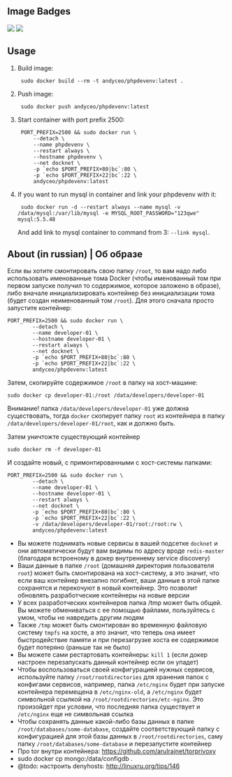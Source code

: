 ## Image Badges

[![](https://images.microbadger.com/badges/image/andyceo/phpdevenv.svg)](http://microbadger.com/images/andyceo/phpdevenv "Get your own image badge on microbadger.com") [![](https://images.microbadger.com/badges/version/andyceo/phpdevenv.svg)](http://microbadger.com/images/andyceo/phpdevenv "Get your own version badge on microbadger.com")

## Usage

1. Build image:

        sudo docker build --rm -t andyceo/phpdevenv:latest .

2. Push image:

        sudo docker push andyceo/phpdevenv:latest

3. Start container with port prefix 2500:

        PORT_PREFIX=2500 && sudo docker run \
            --detach \
            --name phpdevenv \
            --restart always \
            --hostname phpdevenv \
            --net docknet \
            -p `echo $PORT_PREFIX+80|bc`:80 \
            -p `echo $PORT_PREFIX+22|bc`:22 \
            andyceo/phpdevenv:latest

4. If you want to run mysql in container and link your phpdevenv with it:

        sudo docker run -d --restart always --name mysql -v /data/mysql:/var/lib/mysql -e MYSQL_ROOT_PASSWORD="123qwe" mysql:5.5.48

    And add link to mysql container to command from 3: `--link mysql`.

## About (in russian) | Об образе

Если вы хотите смонтировать свою папку `/root`, то вам надо либо использовать именованные тома Docker (чтобы именованный том при первом запуске получил то содержимое, которое заложено в образе), либо вначале инициализировать контейнер без инициализации тома (будет создан неименованный том `/root`). Для этого сначала просто запустите контейнер:

    PORT_PREFIX=2500 && sudo docker run \
            --detach \
            --name developer-01 \
            --hostname developer-01 \
            --restart always \
            --net docknet \
            -p `echo $PORT_PREFIX+80|bc`:80 \
            -p `echo $PORT_PREFIX+22|bc`:22 \
            andyceo/phpdevenv:latest
            
Затем, скопируйте содержимое `/root` в папку на хост-машине:

    sudo docker cp developer-01:/root /data/developers/developer-01
    
Внимание! папка `/data/developers/developer-01` уже должна существовать, тогда `docker` скопирует папку `root` из контейнера в папку `/data/developers/developer-01/root`, как и должно быть.

Затем уничтожте существующий контейнер

    sudo docker rm -f developer-01

И создайте новый, с примонтированными с хост-системы папками:
 
    PORT_PREFIX=2500 && sudo docker run \
            --detach \
            --name developer-01 \
            --hostname developer-01 \
            --restart always \
            --net docknet \
            -p `echo $PORT_PREFIX+80|bc`:80 \
            -p `echo $PORT_PREFIX+22|bc`:22 \
            -v /data/developers/developer-01/root:/root:rw \
            andyceo/phpdevenv:latest

- Вы можете поднимать новые сервисы в вашей подсетке `docknet` и они автоматически будут вам видимы по адресу вроде `redis-master` (благодаря встроеному в докер внутреннему service discovery)
- Ваши данные в папке `/root` (домашняя директория пользователя `root`) может быть смонтирована на хост-систему, а это значит, что если ваш контейнер внезапно погибнет, ваши данные в этой папке сохранятся и перекочуют в новый контейнер. Это позволит обновлять разработческие контейнеры на новые версии
- У всех разработческих контейнеров папка /tmp может быть общей. Вы можете обмениваться с ее помощью файлами, пользуйтесь с умом, чтобы не навредить другим людям
- Также `/tmp` может быть смонтирован во временную файловую систему `tmpfs` на хосте, а это значит, что теперь она имеет быстродействие памяти и при перезагрузке хоста ее содержимое будет потеряно (раньше так не было)
- Вы можете сами рестартовать контейнеры: `kill 1` (если докер настроен перезапускать данный контейнер если он упадет)
- Чтобы воспользоваться своей конфигурацией нужных сервисов, используйте папку `/root/rootdirectories` для хранения папок с конфигами сервисов, например, папка `/etc/nginx` будет при запуске контейнера перемещена в `/etc/nginx-old`, а `/etc/nginx` будет символьной ссылкой на `/root/rootdirectories/etc-nginx`. Это произойдет при условии, что последняя папка существует и `/etc/nginx` еще не символьная ссылка
- Чтобы сохранять данные какой-либо базы данных в папке `/root/databases/some-database`, создайте соответствующий папку с конфигурацией для этой базы данных в `/root/rootdirectories`, саму папку `/root/databases/some-database` и перезапустите контейнер
- Про tor внутри контейнера: https://github.com/arulrajnet/torprivoxy
- sudo docker cp mongo:/data/configdb .
- @todo: настроить denyhosts: http://linuxru.org/tips/146
